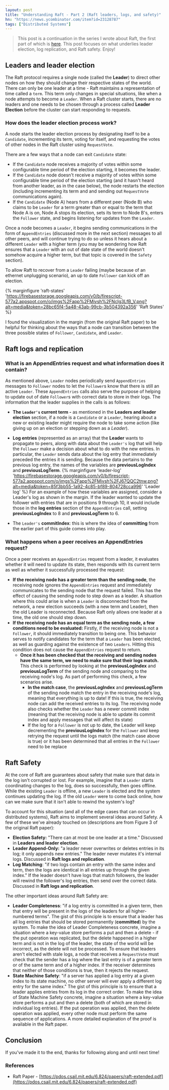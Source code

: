 ```yaml
---
layout: post
title: "Understanding Raft - Part 2 (Raft leaders, logs, and safety)"
hn: "https://news.ycombinator.com/item?id=23128787"
tags: ["Distributed Systems"]
---
```

> This post is a continuation in the series I wrote about Raft, the first part of which is [here](2020/05/08/understanding-raft-consensus.html). This post focuses on what underlies leader election, log replication, and Raft safety. Enjoy!

## Leaders and leader election
The Raft protocol requires a single node (called the __Leader__) to direct other nodes on how they should change their respective states of the world. There can only be one leader at a time - Raft maintains a representation of time called a `term`. This term only changes in special situations, like when a node attempts to become a `Leader`.
When a Raft cluster starts, there are no leaders and one needs to be chosen through a process called __Leader Election__ before the cluster can start responding to requests. 

### How does the leader election process work?
A node starts the leader election process by designating itself to be a `Candidate`, incrementing its term, voting for itself, and requesting the votes of other nodes in the Raft cluster using `RequestVote`. 

There are a few ways that a node can exit `Candidate` state:
- If the `Candidate` node receives a majority of votes within some configurable time period of the election starting, it becomes the leader. 
- If the `Candidate` node doesn't receive a majority of votes within some configurable time period of the election starting (and it hasn't heard from another leader, as in the case below), the node restarts the election (including incrementing its term and and sending out `RequestVote` communications again).
- If the `Candidate` (Node A) hears from a different peer (Node B) who claims to be `Leader` for a term greater than or equal to the term that Node A is on, Node A stops its election, sets its term to Node B's, enters the `Follower` state, and begins listening for updates from the `Leader`. 
	
Once a node becomes a `Leader`, it begins sending communications in the form of `AppendEntries` (discussed more in the next section) messages to all other peers, and will continue trying to do so unless it hears about a different `Leader` with a higher term (you may be wondering how Raft ensures that a `Leader` with an out of date state of the world doesn't somehow acquire a higher term, but that topic is covered in the `Safety` section). 

To allow Raft to recover from a `Leader` failing (maybe because of an ethernet unplugging scenario), an up to date `Follower` can kick off an election.

{% marginfigure 'raft-states' 'https://firebasestorage.googleapis.com/v0/b/firescript-577a2.appspot.com/o/imgs%2Fapp%2FMivsh%2FNcIg3LfB_V.png?alt=media&token=28bc65f4-5a48-43ab-99cb-3b504392a356' 'Raft States' %}

I found the visualization in the margin (from the original Raft paper) to be helpful for thinking about the ways that a node can transition between the three possible states of `Follower`, `Candidate`, and `Leader`.

## Raft logs and replication

### What is an AppendEntries request and what information does it contain?
As mentioned above, `Leader` nodes periodically send `AppendEntries` messages to `Follower` nodes to let the `Follower`s know that there is still an active `Leader`. 
These `AppendEntries` calls also serve the purpose of helping to update out of date `Follower`s with correct data to store in their logs.
The information that the leader supplies in the calls is as follows:
- __The `Leader's` current term -__ as mentioned in the **Leaders and leader election** section, if a node is a `Candidate` or a `Leader`, hearing about a new or existing leader might require the node to take some action (like giving up on an election or stepping down as a _Leader_). 
- __Log entries__ (represented as an array) that the __Leader__ wants to propagate to peers, along with data about the `Leader's` log that will help the `Follower` make a decision about what to do with the new entries. In particular, the `Leader` sends data about the log entry that immediately preceded the entries it is sending. Because the data pertains to the previous log entry, the names of the variables are __previousLogIndex__ and __previousLogTerm__.  {% marginfigure 'leader-log' 'https://firebasestorage.googleapis.com/v0/b/firescript-577a2.appspot.com/o/imgs%2Fapp%2FMivsh%2FJ67QQC2tnw.png?alt=media&token=85f3bb55-1a92-4c85-bf89-804728cca996' 'Leader log' %} For an example of how these variables are assigned, consider a Leader's log as shown in the margin. If the leader wanted to update the follower with entries that are in positions 9 through 10, it would include those in the __log entries__ section of the `AppendEntries` call, setting __previousLogIndex__ to 8 and __previousLogTerm__ to 6.
     
- The `Leader's` __commitIndex__: this is where the idea of **committing** from the earlier part of this guide comes into play. 

### What happens when a peer receives an AppendEntries request?
Once a peer receives an `AppendEntries` request from a leader, it evaluates whether it will need to update its state, then responds with its current term as well as whether it successfully processed the request:
-  **If the receiving node has a greater term than the sending node**, the receiving node ignores the `AppendEntries` request and immediately communicates to the sending node that the request failed. This has the effect of causing the sending node to step down as a leader. A situation where this could arise is when a `Leader` is disconnected from the network, a new election succeeds (with a new term and Leader), then the old Leader is reconnected. Because Raft only allows one leader at a time, the old one should step down. 
- **If the receiving node has an equal term as the sending node, a few conditions need to be evaluated:**
Firstly, if the receiving node is not a `Follower`, it should immediately transition to being one. This behavior serves to notify candidates for the term that a `Leader` has been elected, as well as guarding against the existence of two `Leaders`. Hitting this condition does not cause the `AppendEntries` request to return.
	- **Once it has been checked that the receiving and sending nodes have the same term, we need to make sure that their logs match.** This check is performed by looking at the __previousLogIndex__ and __previousLogTerm__ of the sending node and comparing to the receiving node's log. 
As part of performing this check, a few scenarios arise.
		- __In the match case__, the __previousLogIndex__ and __previousLogTerm__ of the sending node match the entry in the receiving node's log, meaning that everything is up to date! If this is true, the receiving node can add the received entries to its log. The receiving node also checks whether the `Leader` has a newer commit index (meaning that the receiving node is able to update its commit index and apply messages that will affect its state)
		- If the log for a `Follower` is not up to date, the Leader will keep decrementing the __previousLogIndex__ for the `Follower` and keep retrying the request until the logs match (the match case above is true) or it has been determined that all entries in the `Follower` need to be replace

## Raft Safety
At the core of Raft are guarantees about safety that make sure that data in the log isn't corrupted or lost. For example, imagine that a `Leader` starts coordinating changes to the log, does so successfully, then goes offline. While the existing `Leader` is offline, a new `Leader` is elected and the system continues updating the log. If the old `Leader` were to come back online, how can we make sure that it isn't able to rewind the system's log? 

To account for this situation (and all of the edge cases that can occur in distributed systems), Raft aims to implement several ideas around Safety. A few of these we've already touched on (descriptions are from Figure 3 of the original Raft paper):
-  **Election Safety:** "There can at most be one leader at a time." Discussed in **Leaders and leader election**. 
- **Leader Append-Only:** "a leader never overwrites or deletes entries in its log; it only appends new entries." The leader never mutates it's internal logs. Discussed in **Raft logs and replication**.
- **Log Matching**: "if two logs contain an entry with the same index and term, then the logs are identical in all entries up through the given index." If the leader doesn't have logs that match followers, the leader will rewind the follower's log entries, then send over the correct data. Discussed in **Raft logs and replication**.

The other important ideas around Raft Safety are:
- **Leader Completeness**: "if a log entry is committed in a given term, then that entry will be present in the logs of the leaders for all higher-numbered terms". The gist of this principle is to ensure that a leader has all log entries that should be stored permanently (**committed**) by the system. To make the idea of Leader Completeness concrete, imagine a situation where a key-value store performs a put and then a delete - if the put operation was replicated, but the delete happened in a higher term and is not in the log of the leader, the state of the world will be incorrect, as the delete will not be processed. To ensure that leaders aren't elected with stale logs, a node that receives a `RequestVote` must check that the sender has a log where the last entry is of a greater term or of the same term and of a higher index. If the receiver determines that neither of those conditions is true, then it rejects the request.
- **State Machine Safety**:  "if a server has applied a log entry at a given index to its state machine, no other server will ever apply a different log entry for the same index." The gist of this principle is to ensure that a leader applies entries from its log in the correct order. To make the idea of State Machine Safety concrete, imagine a situation where a key-value store performs a put and then a delete (both of which are stored in individual log entries). If the put operation was applied, then the delete operation was applied, every other node must perform the same sequence of applications. A more detailed explanation of the proof is available in the Raft paper.

## Conclusion
If you've made it to the end, thanks for following along and until next time!

### References
- Raft Paper - [https://pdos.csail.mit.edu/6.824/papers/raft-extended.pdf](https://pdos.csail.mit.edu/6.824/papers/raft-extended.pdf)

